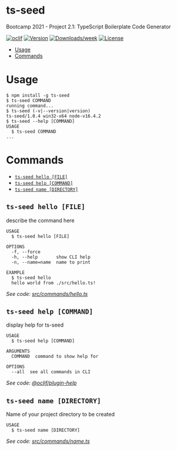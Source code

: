 ts-seed
=======

Bootcamp 2021 - Project 2.1: TypeScript Boilerplate Code Generator

[![oclif](https://img.shields.io/badge/cli-oclif-brightgreen.svg)](https://oclif.io)
[![Version](https://img.shields.io/npm/v/ts-seed.svg)](https://npmjs.org/package/ts-seed)
[![Downloads/week](https://img.shields.io/npm/dw/ts-seed.svg)](https://npmjs.org/package/ts-seed)
[![License](https://img.shields.io/npm/l/ts-seed.svg)](https://github.com/shy-tan/ts-seed/blob/master/package.json)

<!-- toc -->
* [Usage](#usage)
* [Commands](#commands)
<!-- tocstop -->
# Usage
<!-- usage -->
```sh-session
$ npm install -g ts-seed
$ ts-seed COMMAND
running command...
$ ts-seed (-v|--version|version)
ts-seed/1.0.4 win32-x64 node-v16.4.2
$ ts-seed --help [COMMAND]
USAGE
  $ ts-seed COMMAND
...
```
<!-- usagestop -->
# Commands
<!-- commands -->
* [`ts-seed hello [FILE]`](#ts-seed-hello-file)
* [`ts-seed help [COMMAND]`](#ts-seed-help-command)
* [`ts-seed name [DIRECTORY]`](#ts-seed-name-directory)

## `ts-seed hello [FILE]`

describe the command here

```
USAGE
  $ ts-seed hello [FILE]

OPTIONS
  -f, --force
  -h, --help       show CLI help
  -n, --name=name  name to print

EXAMPLE
  $ ts-seed hello
  hello world from ./src/hello.ts!
```

_See code: [src/commands/hello.ts](https://github.com/shy-tan/ts-seed/blob/v1.0.4/src/commands/hello.ts)_

## `ts-seed help [COMMAND]`

display help for ts-seed

```
USAGE
  $ ts-seed help [COMMAND]

ARGUMENTS
  COMMAND  command to show help for

OPTIONS
  --all  see all commands in CLI
```

_See code: [@oclif/plugin-help](https://github.com/oclif/plugin-help/blob/v3.2.2/src/commands/help.ts)_

## `ts-seed name [DIRECTORY]`

Name of your project directory to be created

```
USAGE
  $ ts-seed name [DIRECTORY]
```

_See code: [src/commands/name.ts](https://github.com/shy-tan/ts-seed/blob/v1.0.4/src/commands/name.ts)_
<!-- commandsstop -->
